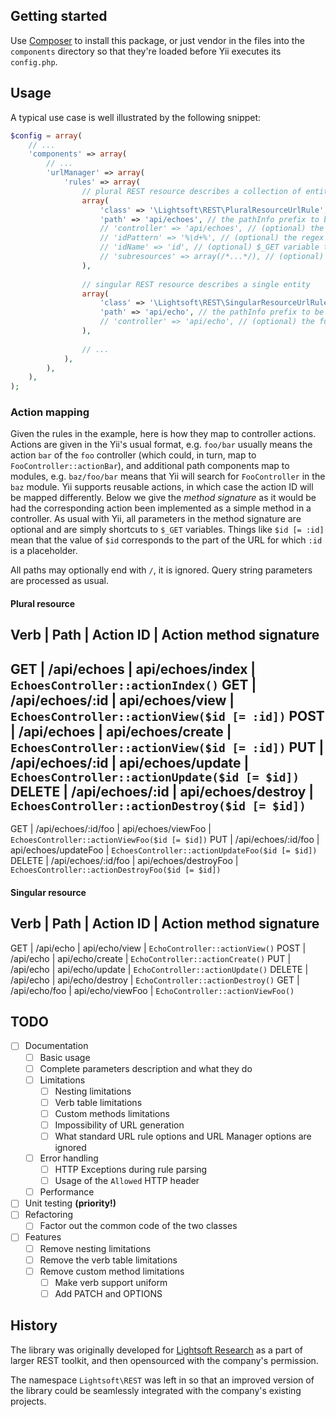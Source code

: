 ## Getting started

Use [Composer](https://getcomposer.org) to install this package, or just vendor in the files into the `components` directory so that they're loaded before Yii executes its `config.php`.

## Usage

A typical use case is well illustrated by the following snippet:

```php
$config = array(
    // ...
    'components' => array(
        // ...
        'urlManager' => array(
            'rules' => array(
                // plural REST resource describes a collection of entities
                array(
                    'class' => '\Lightsoft\REST\PluralResourceUrlRule',
                    'path' => 'api/echoes', // the pathInfo prefix to be captured
                    // 'controller' => 'api/echoes', // (optional) the full ID of the controller to handle the route, path by default
                    // 'idPattern' => '%\d+%', // (optional) the regex pattern of the entity ID, \d+ by default
                    // 'idName' => 'id', // (optional) $_GET variable to hold the entity ID
                    // 'subresources' => array(/*...*/), // (optional) subresources, PluralResourceUrlRule instances only
                ),
                
                // singular REST resource describes a single entity
                array(
                    'class' => '\Lightsoft\REST\SingularResourceUrlRule',
                    'path' => 'api/echo', // the pathInfo prefix to be captured
                    // 'controller' => 'api/echo', // (optional) the full ID of the controller to handle the route, path by default
                ),
                
                // ...
            ),
        ),
    ),
);
```

### Action mapping

Given the rules in the example, here is how they map to controller actions. Actions are given in the Yii's usual format, e.g. `foo/bar` usually means the action `bar` of the `foo` controller (which could, in turn, map to `FooController::actionBar`), and additional path components map to modules, e.g. `baz/foo/bar` means that Yii will search for `FooController` in the `baz` module. Yii supports reusable actions, in which case the action ID will be mapped differently. Below we give the *method signature* as it would be had the corresponding action been implemented as a simple method in a controller. As usual with Yii, all parameters in the method signature are optional and are simply shortcuts to `$_GET` variables. Things like `$id [= :id]` mean that the value of `$id` corresponds to the part of the URL for which `:id` is a placeholder.

All paths may optionally end with `/`, it is ignored. Query string parameters are processed as usual.

#### Plural resource

Verb   | Path                | Action ID             | Action method signature
-----------------------------------------------------------------------------------------------------------------
GET    | /api/echoes         | api/echoes/index      | `EchoesController::actionIndex()`
GET    | /api/echoes/:id     | api/echoes/view       | `EchoesController::actionView($id [= :id])`
POST   | /api/echoes         | api/echoes/create     | `EchoesController::actionView($id [= :id])`
PUT    | /api/echoes/:id     | api/echoes/update     | `EchoesController::actionUpdate($id [= $id])`
DELETE | /api/echoes/:id     | api/echoes/destroy    | `EchoesController::actionDestroy($id [= $id])`
-----------------------------------------------------------------------------------------------------------------
GET    | /api/echoes/:id/foo | api/echoes/viewFoo    | `EchoesController::actionViewFoo($id [= $id])`
PUT    | /api/echoes/:id/foo | api/echoes/updateFoo  | `EchoesController::actionUpdateFoo($id [= $id])`
DELETE | /api/echoes/:id/foo | api/echoes/destroyFoo | `EchoesController::actionDestroyFoo($id [= $id])`

#### Singular resource

Verb | Path | Action ID | Action method signature
------------------------------------------------------------------------------------------------------------------
GET    | /api/echo           | api/echo/view         | `EchoController::actionView()`
POST   | /api/echo           | api/echo/create       | `EchoController::actionCreate()`
PUT    | /api/echo           | api/echo/update       | `EchoController::actionUpdate()`
DELETE | /api/echo           | api/echo/destroy      | `EchoController::actionDestroy()`
GET    | /api/echo/foo       | api/echo/viewFoo      | `EchoController::actionViewFoo()`

## TODO

- [ ] Documentation
  - [ ] Basic usage
  - [ ] Complete parameters description and what they do
  - [ ] Limitations
    - [ ] Nesting limitations
    - [ ] Verb table limitations
    - [ ] Custom methods limitations
    - [ ] Impossibility of URL generation
    - [ ] What standard URL rule options and URL Manager options are ignored
  - [ ] Error handling
    - [ ] HTTP Exceptions during rule parsing
    - [ ] Usage of the `Allowed` HTTP header
  - [ ] Performance
- [ ] Unit testing **(priority!)**
- [ ] Refactoring
  - [ ] Factor out the common code of the two classes
- [ ] Features
  - [ ] Remove nesting limitations
  - [ ] Remove the verb table limitations
  - [ ] Remove custom method limitations
    - [ ] Make verb support uniform
    - [ ] Add PATCH and OPTIONS

## History

The library was originally developed for [Lightsoft Research](http://lightsoft.ru) as a part of larger REST toolkit, and then opensourced with the company's permission.

The namespace `Lightsoft\REST` was left in so that an improved version of the library could be seamlessly integrated with the company's existing projects.